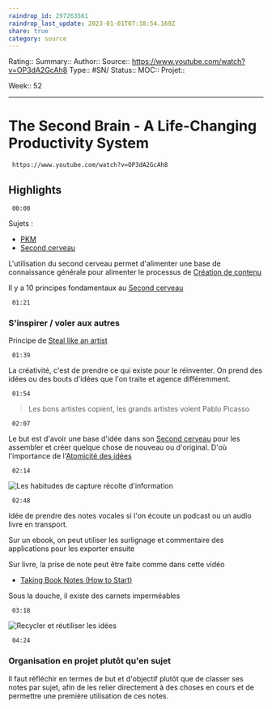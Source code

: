 ```yaml
---
raindrop_id: 297263561
raindrop_last_update: 2023-01-01T07:38:54.169Z
share: true
category: source
---
```


Rating::
Summary:: 
Author::
Source:: https://www.youtube.com/watch?v=OP3dA2GcAh8
Type:: #SN/
Status:: 
MOC::
Projet:: 

Week:: 52

***
# The Second Brain - A Life-Changing Productivity System

```timestamp-url 
 https://www.youtube.com/watch?v=OP3dA2GcAh8
 ```


## Highlights

```timestamp 
 00:00
 ```
Sujets :

- [PKM](PKM)
- [Second cerveau](Second%20cerveau)

L'utilisation du second cerveau permet d'alimenter une base de connaissance générale pour alimenter le processus de [Création de contenu](Cr%C3%A9ation%20de%20contenu.md)

Il y a 10 principes fondamentaux au [Second cerveau](Second%20cerveau)

```timestamp 
 01:21
 ```

### S'inspirer / voler aux autres

Principe de [Steal like an artist](Steal%20like%20an%20artist)

```timestamp 
 01:39
 ```

La créativité, c'est de prendre ce qui existe pour le réinventer. On prend des idées ou des bouts d'idées que l'on traite et agence différemment.

```timestamp 
 01:54
 ```

> Les bons artistes copient, les grands artistes volent
> Pablo Picasso 

```timestamp 
 02:07
 ```

Le but est d'avoir une base d'idée dans son [Second cerveau](Second%20cerveau) pour les assembler et créer quelque chose de nouveau ou d'original.
D'où l'importance de l'[Atomicité des idées](Atomicit%C3%A9%20des%20id%C3%A9es)

```timestamp 
 02:14
 ```

![Les habitudes de capture  récolte d'information](Les%20habitudes%20de%20capture%20%20r%C3%A9colte%20d'information)

```timestamp 
 02:48
 ```

Idée de prendre des notes vocales si l'on écoute un podcast ou un audio livre en transport.

Sur un ebook, on peut utiliser les surlignage et commentaire des applications pour les exporter ensuite

Sur livre, la prise de note peut être faite comme dans cette vidéo
- [Taking Book Notes (How to Start)](Taking%20Book%20Notes%20(How%20to%20Start))

Sous la douche, il existe des carnets imperméables

```timestamp 
 03:18
 ```

![Recycler et réutiliser les idées](Recycler%20et%20r%C3%A9utiliser%20les%20id%C3%A9es)

```timestamp 
 04:24
 ```

### Organisation en projet plutôt qu'en sujet

Il faut réfléchir en termes de but et d'objectif plutôt que de classer ses notes par sujet, afin de les relier directement à des choses en cours et de permettre une première utilisation de ces notes.
